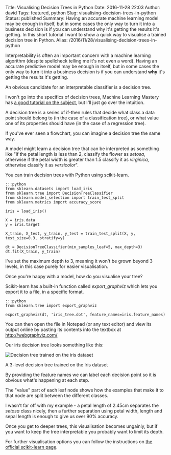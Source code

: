 Title: Visualising Decision Trees in Python
Date: 2016-11-28 22:03
Author: david
Tags: featured, python
Slug: visualising-decision-trees-in-python
Status: published
Summary: Having an accurate machine learning model may be enough in itself, but in some cases the only way to turn it into a business decision is if you can understand why it's getting the results it's getting. In this short tutorial I want to show a quick way to visualise a trained decision tree in Python.
Alias: /2016/11/28/visualising-decision-trees-in-python

Interpretability is often an important concern with a machine learning
algorithm (despite spellcheck telling me it's not even a word). Having
an accurate predictive model may be enough in itself, but in some cases
the only way to turn it into a business decision is if you can
understand **why** it's getting the results it's getting.

An obvious candidate for an interpretable classifier is a decision tree.

I won't go into the specifics of decision trees, Machine Learning
Mastery has [a good tutorial on the subject](http://machinelearningmastery.com/classification-and-regression-trees-for-machine-learning/),
but I'll just go over the intuition.

A decision tree is a series of if-then rules that decide what class a
data point should belong to (in the case of a classification tree), or
what value one of its properties should have (in the case of a
regression tree).

If you've ever seen a flowchart, you can imagine a decision tree the
same way.

A model might learn a decision tree that can be interpreted as something
like "if the petal length is less than 2, classify the flower as
*setosa*, otherwise if the petal width is greater than 1.5 classify it
as *virginica,* otherwise classify it as *versicolor*".

You can train decision trees with Python using scikit-learn.

    :::python
    from sklearn.datasets import load_iris
    from sklearn.tree import DecisionTreeClassifier
    from sklearn.model_selection import train_test_split
    from sklearn.metrics import accuracy_score

    iris = load_iris()

    X = iris.data
    y = iris.target

    X_train, X_test, y_train, y_test = train_test_split(X, y, test_size=0.3, stratify=y)

    dt = DecisionTreeClassifier(min_samples_leaf=5, max_depth=3)
    dt.fit(X_train, y_train)

I've set the maximum depth to 3, meaning it won't be grown beyond 3
levels, in this case purely for easier visualisation.

Once you're happy with a model, how do you visualise your tree?

Scikit-learn has a built-in function called *export\_graphviz* which
lets you export it to a file, in a specific format.

    :::python
    from sklearn.tree import export_graphviz

    export_graphviz(dt, 'iris_tree.dot', feature_names=iris.feature_names)

You can then open the file in Notepad (or any text editor) and view its
output online by pasting its contents into the textbox at
<http://webgraphviz.com/>

Our iris decision tree looks something like this:

![Decision tree trained on the iris dataset]({static}/images/visualising-decision-trees-in-python/iris_tree.png)

A 3-level decision tree trained on the Iris dataset

By providing the feature names we can label each decision point so it is
obvious what's happening at each step.

The "value" part of each leaf node shows how the examples that make it
to that node are split between the different classes.

I wasn't far off with my example - a petal length of 2.45cm separates
the *setosa* class nicely, then a further separation using petal width,
length and sepal length is enough to give us over 90% accuracy.

Once you get to deeper trees, this visualisation becomes ungainly, but
if you want to keep the tree interpretable you probably want to limit
its depth.

For further visualisation options you can follow the instructions on
[the official scikit-learn page](http://scikit-learn.org/dev/modules/tree.html#classification).